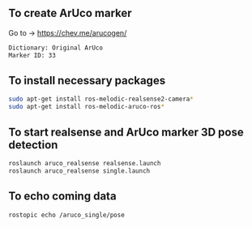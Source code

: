## To create ArUco marker
Go to -> https://chev.me/arucogen/ 
```bash
Dictionary: Original ArUco
Marker ID: 33
```

## To install necessary packages
```bash
sudo apt-get install ros-melodic-realsense2-camera*
sudo apt-get install ros-melodic-aruco-ros*
```


## To start realsense and ArUco marker 3D pose detection
```bash
roslaunch aruco_realsense realsense.launch
roslaunch aruco_realsense single.launch
```

## To echo coming data
```bash
rostopic echo /aruco_single/pose
```
